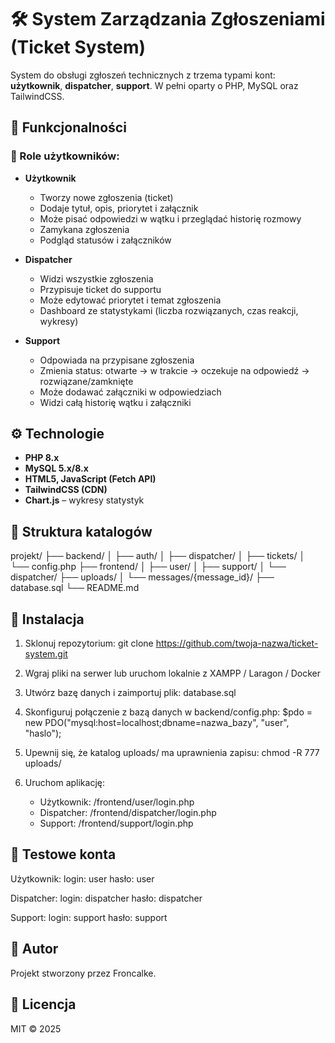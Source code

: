 # 🛠️ System Zarządzania Zgłoszeniami (Ticket System)

System do obsługi zgłoszeń technicznych z trzema typami kont: **użytkownik**, **dispatcher**, **support**. W pełni oparty o PHP, MySQL oraz TailwindCSS.

## 📌 Funkcjonalności

### 🔐 Role użytkowników:

- **Użytkownik**
  - Tworzy nowe zgłoszenia (ticket)
  - Dodaje tytuł, opis, priorytet i załącznik
  - Może pisać odpowiedzi w wątku i przeglądać historię rozmowy
  - Zamykana zgłoszenia
  - Podgląd statusów i załączników

- **Dispatcher**
  - Widzi wszystkie zgłoszenia
  - Przypisuje ticket do supportu
  - Może edytować priorytet i temat zgłoszenia
  - Dashboard ze statystykami (liczba rozwiązanych, czas reakcji, wykresy)

- **Support**
  - Odpowiada na przypisane zgłoszenia
  - Zmienia status: otwarte → w trakcie → oczekuje na odpowiedź → rozwiązane/zamknięte
  - Może dodawać załączniki w odpowiedziach
  - Widzi całą historię wątku i załączniki

## ⚙️ Technologie

- **PHP 8.x**
- **MySQL 5.x/8.x**
- **HTML5, JavaScript (Fetch API)**
- **TailwindCSS (CDN)**
- **Chart.js** – wykresy statystyk

## 📁 Struktura katalogów

projekt/
├── backend/
│   ├── auth/
│   ├── dispatcher/
│   ├── tickets/
│   └── config.php
├── frontend/
│   ├── user/
│   ├── support/
│   └── dispatcher/
├── uploads/
│   └── messages/{message_id}/
├── database.sql
└── README.md

## 💾 Instalacja

1. Sklonuj repozytorium:
   git clone https://github.com/twoja-nazwa/ticket-system.git

2. Wgraj pliki na serwer lub uruchom lokalnie z XAMPP / Laragon / Docker

3. Utwórz bazę danych i zaimportuj plik:
   database.sql

4. Skonfiguruj połączenie z bazą danych w backend/config.php:
   $pdo = new PDO("mysql:host=localhost;dbname=nazwa_bazy", "user", "haslo");

5. Upewnij się, że katalog uploads/ ma uprawnienia zapisu:
   chmod -R 777 uploads/

6. Uruchom aplikację:
   - Użytkownik: /frontend/user/login.php
   - Dispatcher: /frontend/dispatcher/login.php
   - Support: /frontend/support/login.php

## 🧪 Testowe konta

Użytkownik:
  login: user
  hasło: user

Dispatcher:
  login: dispatcher
  hasło: dispatcher

Support:
  login: support
  hasło: support

## 📝 Autor

Projekt stworzony przez Froncalke.

## 📄 Licencja

MIT © 2025
